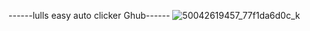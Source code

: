 ------lulls easy auto clicker Ghub------
![50042619457_77f1da6d0c_k](https://github.com/lullscript/Auto-clicker-Script/assets/89548498/2cd80ee6-1184-4b60-8b79-c5888af208c7)
